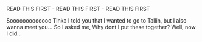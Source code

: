 READ THIS FIRST - READ THIS FIRST - READ THIS FIRST


Sooooooooooooo
Tinka
I told you that I wanted to go to Tallin, but I also wanna meet you...
So I asked me, Why dont I put these together?
Well, now I did...